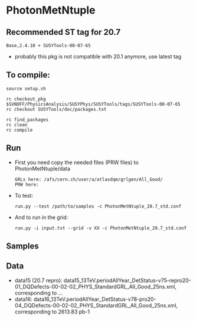 PhotonMetNtuple
===============

## Recommended ST tag for 20.7 

    Base,2.4.10 + SUSYTools-00-07-65

* probably this pkg is not compatible with 20.1 anymore, use latest tag


## To compile:

    source setup.sh    

    rc checkout_pkg $SVNOFF/PhysicsAnalysis/SUSYPhys/SUSYTools/tags/SUSYTools-00-07-65
    rc checkout SUSYTools/doc/packages.txt

    rc find_packages
    rc clean
    rc compile


## Run

* First you need copy the needed files (PRW files) to PhotonMetNtuple/data

    ```
    GRLs here: /afs/cern.ch/user/a/atlasdqm/grlgen/All_Good/
    PRW here: 
    ```

* To test:

    ```
    run.py --test /path/to/samples -c PhotonMetNtuple_20.7_std.conf
    ```

* And to run in the grid:

    ```
    run.py -i input.txt --grid -v XX -c PhotonMetNtuple_20.7_std.conf
    ```

## Samples


## Data 

* data15 (20.7 repro): data15_13TeV.periodAllYear_DetStatus-v75-repro20-01_DQDefects-00-02-02_PHYS_StandardGRL_All_Good_25ns.xml, corresponding to ...
* data16: data16_13TeV.periodAllYear_DetStatus-v78-pro20-04_DQDefects-00-02-02_PHYS_StandardGRL_All_Good_25ns.xml, corresponding to 2613.83 pb-1